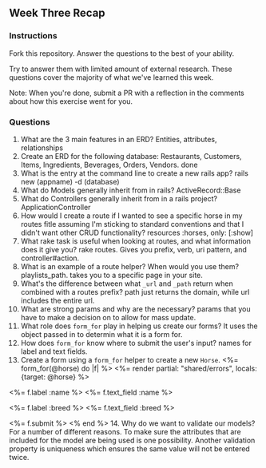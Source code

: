 ## Week Three Recap

### Instructions
Fork this repository. Answer the questions to the best of your ability.

Try to answer them with limited amount of external research. These questions cover the majority of what we've learned this week.

Note: When you're done, submit a PR with a reflection in the comments about how this exercise went for you.

### Questions

1. What are the 3 main features in an ERD?
Entities, attributes, relationships
2. Create an ERD for the following database: Restaurants, Customers, Items, Ingredients, Beverages, Orders, Vendors.
done
3. What is the entry at the command line to create a new rails app?
rails new (appname) -d (database)
4. What do Models generally inherit from in rails?
ActiveRecord::Base
5. What do Controllers generally inherit from in a rails project?
ApplicationController
6. How would I create a route if I wanted to see a specific horse in my routes fitle assuming I'm sticking to standard conventions and that I didn't want other CRUD functionality?
resources :horses, only: [:show]
7. What rake task is useful when looking at routes, and what information does it give you?
rake routes. Gives you prefix, verb, uri pattern, and controller#action.
8. What is an example of a route helper? When would you use them?
playlists_path. takes you to a specific page in your site.
9. What's the difference between what `_url` and `_path` return when combined with a routes prefix?
path just returns the domain, while url includes the entire url.
10. What are strong params and why are the necessary?
params that you have to make a decision on to allow for mass update.
11. What role does `form_for` play in helping us create our forms?
It uses the object passed in to determin what it is a form for.
12. How does `form_for` know where to submit the user's input?
names for label and text fields.
13. Create a form using a `form_for` helper to create a new `Horse`.
<%= form_for(@horse) do |f| %>
  <%= render partial: "shared/errors", locals: {target: @horse} %>
  
  <%= f.label :name %>
  <%= f.text_field :name %>
  
  <%= f.label :breed %>
  <%= f.text_field :breed %>
  
  <%= f.submit %>
<% end %>
14. Why do we want to validate our models?
For a number of different reasons. To make sure the attributes that are included for the model are being used is one possibility. Another validation property is uniqueness which ensures the same value will not be entered twice. 
